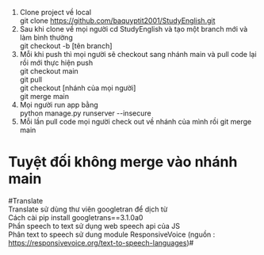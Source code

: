 1. Clone project về local <br />
git clone https://github.com/baquyptit2001/StudyEnglish.git <br />
2. Sau khi clone về mọi người cd StudyEnglish và tạo một branch mới và làm bình thường  <br />
git checkout -b [tên branch] <br />
3. Mỗi khi push thì mọi người sẽ checkout sang nhánh main và pull code lại rồi mới thực hiện push <br />
git checkout main <br />
git pull <br />
git checkout [nhánh của mọi người] <br />
git merge main <br />
4. Mọi người run app bằng <br />
python manage.py runserver --insecure<br />
5. Mỗi lần pull code mọi người check out về nhánh của mình rồi git merge main

# Tuyệt đối không merge vào nhánh main #


#Translate <br />
Translate sử dùng thư viên googletran để dịch từ <br />
Cách cài  pip install googletrans==3.1.0a0 <br />
Phần speech to text sử dụng web speech api của JS <br />
Phân text to speech sử dung module  ResponsiveVoice (nguồn : https://responsivevoice.org/text-to-speech-languages)#


